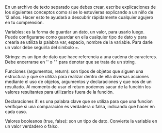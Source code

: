 En un archivo de texto separado que debes crear, escribe explicaciones de los siguientes conceptos como si se lo estuvieras explicando a un niño de 12 años. Hacer esto te ayudará a descubrir rápidamente cualquier agujero en tu comprensión.

Variables: es la forma de guardar un dato, un valor, para usarlo luego. Puede configurarse como guardar en ella cualquier tipo de dato y para crearla se utiliza la palabra var, espacio, nombre de la variable. Para darle un valor debe seguirla del simbolo =.

Strings: es un tipo de dato que hace referencia a una cadena de caracteres. Debe encerrarse en '' o "" para denotar que se trata de un string.

Funciones (argumentos, return): son tipos de objetos que siguen una estructura y que se utiliza para realizar dentro de ella diversas acciones mediante el uso de objetos, argumentos y declaraciones y que nos de un resultado. Al momento de usar el return podemos sacar de la función los valores resultantes para utilizarlos fuera de la función.

Declaraciones if: es una palabra clave que se utiliza para que una funcion verifique si una comparación es verdadera o falsa, indicando que hacer en cada caso. 

Valores booleanos (true, false): son un tipo de dato. Convierte la variable en un valor verdadero o falso.
